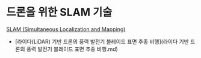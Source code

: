 # 드론을 위한 SLAM 기술
[SLAM (Simultaneous Localization and Mapping)](../index.md)
- [라이다(LiDAR) 기반 드론의 풍력 발전기 블레이드 표면 추종 비행](라이다 기반 드론의 풍력 발전기 블레이드 표면 추종 비행.md)
